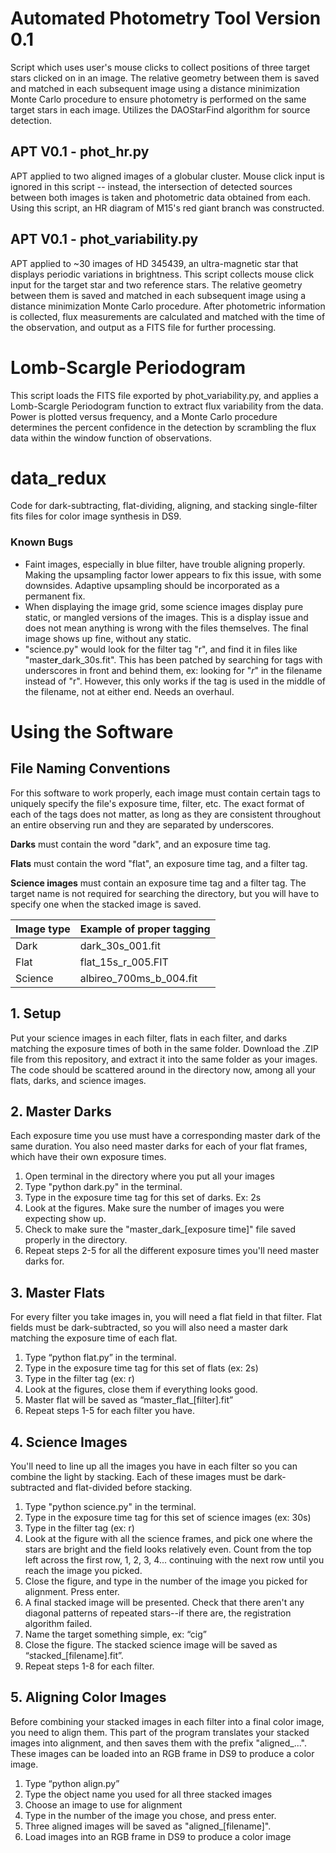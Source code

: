 # Automated Photometry Tool Version 0.1
Script which uses user's mouse clicks to collect positions of three target stars clicked on in an image. The relative geometry between them is saved and matched in each subsequent image using a distance minimization Monte Carlo procedure to ensure photometry is performed on the same target stars in each image. Utilizes the DAOStarFind algorithm for source detection.

## APT V0.1 - phot_hr.py
APT applied to two aligned images of a globular cluster. Mouse click input is ignored in this script -- instead, the intersection of detected sources between both images is taken and photometric data obtained from each. Using this script, an HR diagram of M15's red giant branch was constructed.

## APT V0.1 - phot_variability.py
APT applied to ~30 images of HD 345439, an ultra-magnetic star that displays periodic variations in brightness. This script collects mouse click input for the target star and two reference stars. The relative geometry between them is saved and matched in each subsequent image using a distance minimization Monte Carlo procedure. After photometric information is collected, flux measurements are calculated and matched with the time of the observation, and output as a FITS file for further processing.

# Lomb-Scargle Periodogram
This script loads the FITS file exported by phot_variability.py, and applies a Lomb-Scargle Periodogram function to extract flux variability from the data. Power is plotted versus frequency, and a Monte Carlo procedure determines the percent confidence in the detection by scrambling the flux data within the window function of observations.

# data_redux
Code for dark-subtracting, flat-dividing, aligning, and stacking single-filter fits files for color image synthesis in DS9.

### Known Bugs
* Faint images, especially in blue filter, have trouble aligning properly. Making the upsampling factor lower appears to fix this issue, with some downsides. Adaptive upsampling should be incorporated as a permanent fix.
* When displaying the image grid, some science images display pure static, or mangled versions of the images. This is a display issue and does not mean anything is wrong with the files themselves. The final image shows up fine, without any static.
* "science.py" would look for the filter tag "r", and find it in files like "maste**r**_dark_30s.fit". This has been patched by searching for tags with underscores in front and behind them, ex: looking for "_r_" in the filename instead of "r". However, this only works if the tag is used in the middle of the filename, not at either end. Needs an overhaul.

# Using the Software

## File Naming Conventions
For this software to work properly, each image must contain certain tags to uniquely specify the file's exposure time, filter, etc. The exact format of each of the tags does not matter, as long as they are consistent throughout an entire observing run and they are separated by underscores.

**Darks** must contain the word "dark", and an exposure time tag.

**Flats** must contain the word "flat", an exposure time tag, and a filter tag.

**Science images** must contain an exposure time tag and a filter tag. The target name is not required for searching the directory, but you will have to specify one when the stacked image is saved.

Image type | Example of proper tagging
-------------------|-------------------
Dark | dark_30s_001.fit
Flat | flat_15s_r_005.FIT
Science | albireo_700ms_b_004.fit

## 1. Setup
Put your science images in each filter, flats in each filter, and darks matching the exposure times of both in the same folder. Download the .ZIP file from this repository, and extract it into the same folder as your images. The code should be scattered around in the directory now, among all your flats, darks, and science images.

## 2. Master Darks
Each exposure time you use must have a corresponding master dark of the same duration. You also need master darks for each of your flat frames, which have their own exposure times.

1. Open terminal in the directory where you put all your images
2. Type "python dark.py" in the terminal.
3. Type in the exposure time tag for this set of darks. Ex: 2s
4. Look at the figures. Make sure the number of images you were expecting show up.
5. Check to make sure the "master_dark_[exposure time]" file saved properly in the directory.
6. Repeat steps 2-5 for all the different exposure times you'll need master darks for.

## 3. Master Flats
For every filter you take images in, you will need a flat field in that filter. Flat fields must be dark-subtracted, so you will also need a master dark matching the exposure time of each flat. 

1. Type “python flat.py” in the terminal.
2. Type in the exposure time tag for this set of flats (ex: 2s)
3. Type in the filter tag (ex: r)
4. Look at the figures, close them if everything looks good.
5. Master flat will be saved as “master_flat_[filter].fit”
6. Repeat steps 1-5 for each filter you have.

## 4. Science Images
You'll need to line up all the images you have in each filter so you can combine the light by stacking. Each of these images must be dark-subtracted and flat-divided before stacking.

1. Type "python science.py" in the terminal.
2. Type in the exposure time tag for this set of science images (ex: 30s)
3. Type in the filter tag (ex: r)
4. Look at the figure with all the science frames, and pick one where the stars are bright and the field looks relatively even. Count from the top left across the first row, 1, 2, 3, 4... continuing with the next row until you reach the image you picked.
5. Close the figure, and type in the number of the image you picked for alignment. Press enter.
6. A final stacked image will be presented. Check that there aren't any diagonal patterns of repeated stars--if there are, the registration algorithm failed.
7. Name the target something simple, ex: “cig”
8. Close the figure. The stacked science image will be saved as “stacked_[filename].fit”. 
9. Repeat steps 1-8 for each filter.

## 5. Aligning Color Images
Before combining your stacked images in each filter into a final color image, you need to align them. This part of the program translates your stacked images into alignment, and then saves them with the prefix "aligned_...". These images can be loaded into an RGB frame in DS9 to produce a color image.

1. Type “python align.py”
2. Type the object name you used for all three stacked images
3. Choose an image to use for alignment
4. Type in the number of the image you chose, and press enter.
5. Three aligned images will be saved as "aligned_[filename]".
6. Load images into an RGB frame in DS9 to produce a color image



